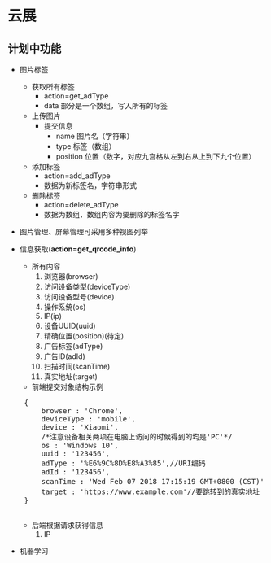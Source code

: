 # 云展
## 计划中功能
* 图片标签
    * 获取所有标签   
        * action=get_adType
        * data 部分是一个数组，写入所有的标签
    * 上传图片
        * 提交信息
            * name 图片名（字符串）
            * type 标签（数组）
            * position 位置（数字，对应九宫格从左到右从上到下九个位置）
    * 添加标签
        * action=add_adType
        * 数据为新标签名，字符串形式
    * 删除标签
        * action=delete_adType
        * 数据为数组，数组内容为要删除的标签名字
* 图片管理、屏幕管理可采用多种视图列举
* 信息获取(**action=get_qrcode_info**)
    * 所有内容
        1. 浏览器(browser)
        2. 访问设备类型(deviceType) 
        3. 访问设备型号(device)
        4. 操作系统(os)
        5. IP(ip)
        6. 设备UUID(uuid) 
        7. 精确位置(position)(待定)
        8. 广告标签(adType)
        9. 广告ID(adId)
        10. 扫描时间(scanTime)
        11. 真实地址(target)
   * 前端提交对象结构示例
   <pre>
   {
       browser : 'Chrome',
       deviceType : 'mobile',
       device : 'Xiaomi',
       /*注意设备相关两项在电脑上访问的时候得到的均是'PC'*/
       os : 'Windows 10',
       uuid : '123456',
       adType : '%E6%9C%8D%E8%A3%85',//URI编码
       adId : '123456',
       scanTime : 'Wed Feb 07 2018 17:15:19 GMT+0800 (CST)',//使用Date对象的toString得到
       target : 'https://www.example.com'//要跳转到的真实地址
   }
   </pre>
   * 后端根据请求获得信息
       1. IP
       
* 机器学习